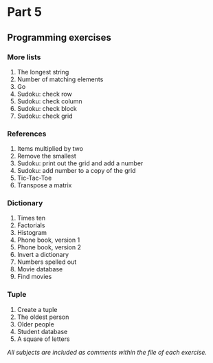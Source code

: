 # Part 5
## Programming exercises
### More lists
1. The longest string
2. Number of matching elements
3. Go
4. Sudoku: check row
5. Sudoku: check column
6. Sudoku: check block
7. Sudoku: check grid
### References
1. Items multiplied by two
2. Remove the smallest
3. Sudoku: print out the grid and add a number
4. Sudoku: add number to a copy of the grid
5. Tic-Tac-Toe
6. Transpose a matrix
### Dictionary
1. Times ten
2. Factorials
3. Histogram
4. Phone book, version 1
5. Phone book, version 2
6. Invert a dictionary
7. Numbers spelled out
8. Movie database
9. Find movies
### Tuple
1. Create a tuple
2. The oldest person
3. Older people
4. Student database
5. A square of letters

*All subjects are included as comments within the file of each exercise.*
